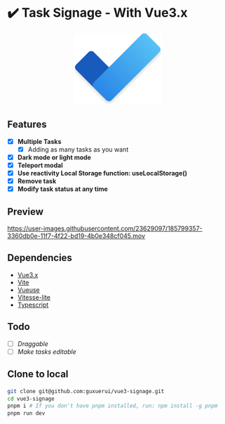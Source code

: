 
# ✔️ Task Signage - With Vue3.x

<p align="center"><img src="./public/To_Do.png" style="width: 200px" /></p>


## Features

- [x] **Multiple Tasks**
  - [x] Adding as many tasks as you want
- [x] **Dark mode or light mode**
- [x] **Teleport modal**
- [x] **Use reactivity Local Storage function: useLocalStorage()**
- [x] **Remove task**
- [x] **Modify task status at any time**

## Preview


https://user-images.githubusercontent.com/23629097/185799357-3360db0e-11f7-4f22-bd19-4b0e348cf045.mov


## Dependencies

- [Vue3.x](https://cn.vuejs.org/guide/introduction.html)
- [Vite](https://vitejs.dev/guide/)
- [Vueuse](https://vueuse.org)
- [Vitesse-lite](https://github.com/antfu/vitesse-lite)
- [Typescript](https://www.typescriptlang.org/)

## Todo

- [ ] *Draggable*
- [ ] *Make tasks editable*

## Clone to local

```bash
git clone git@github.com:guxuerui/vue3-signage.git
cd vue3-signage
pnpm i # If you don't have pnpm installed, run: npm install -g pnpm
pnpm run dev
```

